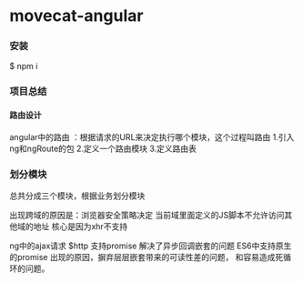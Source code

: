#  movecat-angular

### 安装
$ npm i

### 项目总结
#### 路由设计
angular中的路由 ：根据请求的URL来决定执行哪个模块，这个过程叫路由
1.引入ng和ngRoute的包
2.定义一个路由模块
3.定义路由表
### 划分模块
总共分成三个模块，根据业务划分模块

出现跨域的原因是：浏览器安全策略决定
当前域里面定义的JS脚本不允许访问其他域的地址
核心是因为xhr不支持

ng中的ajax请求
$http 支持promise 解决了异步回调嵌套的问题
ES6中支持原生的promise
出现的原因，摒弃层层嵌套带来的可读性差的问题，
和容易造成死循环的问题。













